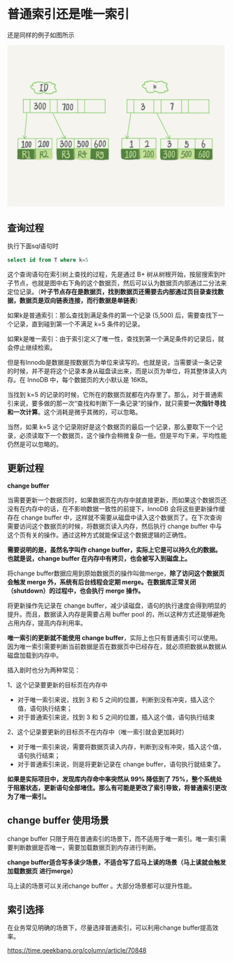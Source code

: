 # 普通索引还是唯一索引

还是同样的例子如图所示

![image-20210104223933836](assets/image-20210104223933836.png)

## 查询过程

执行下面sql语句时

```sql
select id from T where k=5
```

这个查询语句在索引树上查找的过程，先是通过 B+ 树从树根开始，按层搜索到叶子节点，也就是图中右下角的这个数据页，然后可以认为数据页内部通过二分法来定位记录。（**叶子节点存在是数据页，找到数据页还需要去内部通过页目录查找数据，数据页是双向链表连接，而行数据是单链表**）

如果k是普通索引：那么查找到满足条件的第一个记录 (5,500) 后，需要查找下一个记录，直到碰到第一个不满足 k=5 条件的记录。

如果k是唯一索引：由于索引定义了唯一性，查找到第一个满足条件的记录后，就会停止继续检索。

但是有Innodb是数据是按数据页为单位来读写的。也就是说，当需要读一条记录的时候，并不是将这个记录本身从磁盘读出来，而是以页为单位，将其整体读入内存。在 InnoDB 中，每个数据页的大小默认是 16KB。

当找到 k=5 的记录的时候，它所在的数据页就都在内存里了。那么，对于普通索引来说，要多做的那一次“查找和判断下一条记录”的操作，就只需要**一次指针寻找和一次计算**。这个消耗是微乎其微的，可以忽略。

当然，如果 k=5 这个记录刚好是这个数据页的最后一个记录，那么要取下一个记录，必须读取下一个数据页，这个操作会稍微复杂一些。但是平均下来，平均性能仍然是可以忽略的。



## 更新过程

**change buffer**

当需要更新一个数据页时，如果数据页在内存中就直接更新，而如果这个数据页还没有在内存中的话，在不影响数据一致性的前提下，InnoDB 会将这些更新操作缓存在 change buffer 中，这样就不需要从磁盘中读入这个数据页了。在下次查询需要访问这个数据页的时候，将数据页读入内存，然后执行 change buffer 中与这个页有关的操作。通过这种方式就能保证这个数据逻辑的正确性。

**需要说明的是，虽然名字叫作 change buffer，实际上它是可以持久化的数据。也就是说，change buffer 在内存中有拷贝，也会被写入到磁盘上。**

将change  buffer数据应用到原始数据页的操作叫做merge，**除了访问这个数据页会触发 merge 外，系统有后台线程会定期 merge。在数据库正常关闭（shutdown）的过程中，也会执行 merge 操作。**

将更新操作先记录在 change buffer，减少读磁盘，语句的执行速度会得到明显的提升。而且，数据读入内存是需要占用 buffer pool 的，所以这种方式还能够避免占用内存，提高内存利用率。



**唯一索引的更新就不能使用 change buffer**，实际上也只有普通索引可以使用。因为唯一索引需要判断当前数据是否在数据页中已经存在，就必须把数据从数据从磁盘加载到内存中。



插入剧时也分为两种常见：

1、这个记录要更新的目标页在内存中

- 对于唯一索引来说，找到 3 和 5 之间的位置，判断到没有冲突，插入这个值，语句执行结束；
- 对于普通索引来说，找到 3 和 5 之间的位置，插入这个值，语句执行结束

2、这个记录要更新的目标页不在内存中（唯一索引就会更加耗时）

- 对于唯一索引来说，需要将数据页读入内存，判断到没有冲突，插入这个值，语句执行结束；
- 对于普通索引来说，则是将更新记录在 change buffer，语句执行就结束了。

**如果是实际项目中，发现库内存命中率突然从 99% 降低到了 75%，整个系统处于阻塞状态，更新语句全部堵住。那么有可能是更改了索引导致，将普通索引更改为了唯一索引。**



## change buffer 使用场景

change buffer 只限于用在普通索引的场景下，而不适用于唯一索引。唯一索引需要判断数据是否唯一，需要加载数据页到内存进行判断。

**change buffer适合写多读少场景，不适合写了后马上读的场景（马上读就会触发加载数据页 进行merge）**

马上读的场景可以关闭change buffer 。大部分场景都可以提升性能。





## 索引选择

在业务常见明确的场景下，尽量选择普通索引，可以利用change buffer提高效率。

https://time.geekbang.org/column/article/70848